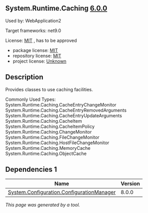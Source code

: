 System.Runtime.Caching [6.0.0](https://www.nuget.org/packages/System.Runtime.Caching/6.0.0)
--------------------

Used by: WebApplication2

Target frameworks: net9.0

License: [MIT](../../../../licenses/mit) , has to be approved

- package license: [MIT](https://licenses.nuget.org/MIT) 
- repository license: [MIT](https://github.com/dotnet/runtime) 
- project license: [Unknown](https://dot.net/) 

Description
-----------
Provides classes to use caching facilities.

Commonly Used Types:
System.Runtime.Caching.CacheEntryChangeMonitor
System.Runtime.Caching.CacheEntryRemovedArguments
System.Runtime.Caching.CacheEntryUpdateArguments
System.Runtime.Caching.CacheItem
System.Runtime.Caching.CacheItemPolicy
System.Runtime.Caching.ChangeMonitor
System.Runtime.Caching.FileChangeMonitor
System.Runtime.Caching.HostFileChangeMonitor
System.Runtime.Caching.MemoryCache
System.Runtime.Caching.ObjectCache

Dependencies 1
-----------

|Name|Version|
|----------|:----|
|[System.Configuration.ConfigurationManager](../../../../packages/nuget.org/system.configuration.configurationmanager/8.0.0)|8.0.0|

*This page was generated by a tool.*